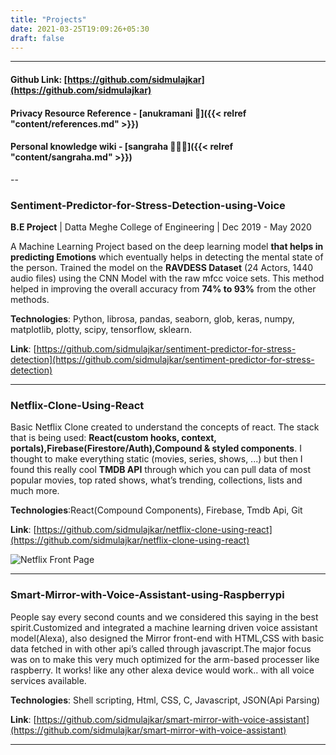 ```yaml
---
title: "Projects"
date: 2021-03-25T19:09:26+05:30
draft: false
---
```


---
#### Github Link: [https://github.com/sidmulajkar](https://github.com/sidmulajkar)

#### Privacy Resource Reference - [anukramani 🔐]({{< relref "content/references.md" >}})

#### Personal knowledge wiki - [sangraha 🧑🏽‍💻]({{< relref "content/sangraha.md" >}})

--


### Sentiment-Predictor-for-Stress-Detection-using-Voice

**B.E Project** | Datta Meghe College of Engineering | Dec 2019 - May 2020

A Machine Learning Project based on the deep learning model **that helps in predicting Emotions** which eventually helps in detecting the mental state of the person. Trained the model on the **RAVDESS Dataset** (24 Actors, 1440 audio files) using the CNN Model with the raw mfcc voice sets. This method helped in improving the overall accuracy from **74% to 93%** from the other methods.

**Technologies**: Python, librosa, pandas, seaborn, glob, keras, numpy, matplotlib, plotty, scipy, tensorflow, sklearn.

**Link**: [https://github.com/sidmulajkar/sentiment-predictor-for-stress-detection](https://github.com/sidmulajkar/sentiment-predictor-for-stress-detection)

---
### Netflix-Clone-Using-React

Basic Netflix Clone created to understand the concepts of react. The stack that is being used: **React(custom hooks, context, portals),Firebase(Firestore/Auth),Compound & styled components**. I thought to make everything static (movies, series, shows, ...) but then I found this really cool **TMDB API** through which you can pull data of most popular movies, top rated shows, what’s trending, collections, lists and much more.

**Technologies**:React(Compound Components), Firebase, Tmdb Api, Git

**Link**: [https://github.com/sidmulajkar/netflix-clone-using-react](https://github.com/sidmulajkar/netflix-clone-using-react)

![Netflix Front Page](/images/demo1.png)

---
### Smart-Mirror-with-Voice-Assistant-using-Raspberrypi

People say every second counts and we considered this saying in the best spirit.Customized and integrated a machine learning driven voice assistant model(Alexa), also designed the Mirror front-end with HTML,CSS with basic data fetched in with other api’s called through javascript.The major focus was on to make this very much optimized for the arm-based processer like raspberry. It works! like any other alexa device would work.. with all voice services available.

**Technologies**: Shell scripting, Html, CSS, C, Javascript, JSON(Api Parsing)

**Link**: [https://github.com/sidmulajkar/smart-mirror-with-voice-assistant](https://github.com/sidmulajkar/smart-mirror-with-voice-assistant)

---
